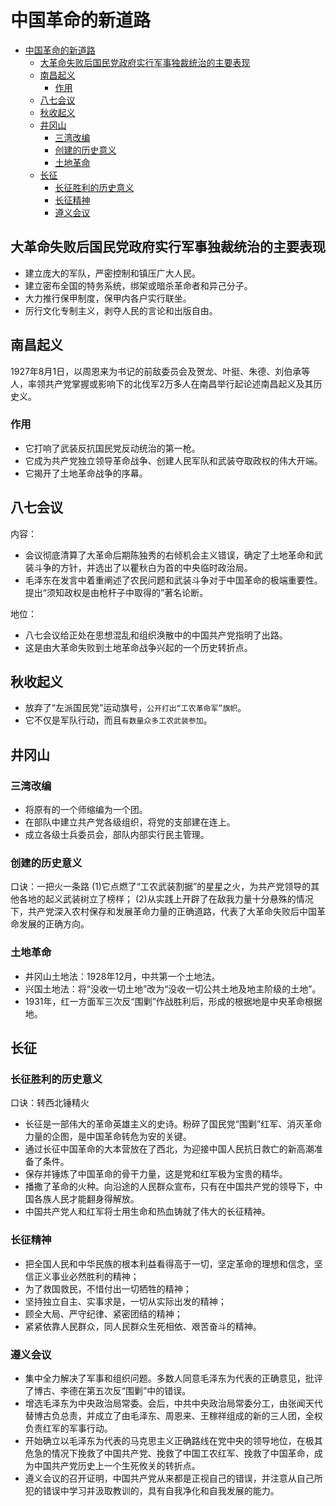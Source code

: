 # 中国革命的新道路

- [中国革命的新道路](#中国革命的新道路)
  - [大革命失败后国民党政府实行军事独裁统治的主要表现](#大革命失败后国民党政府实行军事独裁统治的主要表现)
  - [南昌起义](#南昌起义)
    - [作用](#作用)
  - [八七会议](#八七会议)
  - [秋收起义](#秋收起义)
  - [井冈山](#井冈山)
    - [三湾改编](#三湾改编)
    - [创建的历史意义](#创建的历史意义)
    - [土地革命](#土地革命)
  - [长征](#长征)
    - [长征胜利的历史意义](#长征胜利的历史意义)
    - [长征精神](#长征精神)
    - [遵义会议](#遵义会议)

## 大革命失败后国民党政府实行军事独裁统治的主要表现

- 建立庞大的军队，严密控制和镇压广大人民。
- 建立密布全国的特务系统，绑架或暗杀革命者和异己分子。
- 大力推行保甲制度，保甲内各户实行联坐。
- 厉行文化专制主义，剥夺人民的言论和出版自由。

## 南昌起义

1927年8月1日，以周恩来为书记的前敌委员会及贺龙、叶挺、朱德、刘伯承等人，率领共产党掌握或影响下的北伐军2万多人在南昌举行起论述南昌起义及其历史义。

### 作用

- 它打响了武装反抗国民党反动统治的第一枪。
- 它成为共产党独立领导革命战争、创建人民军队和武装夺取政权的伟大开端。
- 它揭开了土地革命战争的序幕。

## 八七会议

内容：

- 会议彻底清算了大革命后期陈独秀的右倾机会主义错误，确定了土地革命和武装斗争的方针，并选出了以瞿秋白为首的中央临时政治局。
- 毛泽东在发言中着重阐述了农民问题和武装斗争对于中国革命的极端重要性。提出“须知政权是由枪杆子中取得的”著名论断。

地位：

- 八七会议给正处在思想混乱和组织涣散中的中国共产党指明了出路。
- 这是由大革命失败到土地革命战争兴起的一个历史转折点。

## 秋收起义

- 放弃了“左派国民党”运动旗号，`公开打出“工农革命军”旗帜`。
- 它不仅是军队行动，而且`有数量众多工农武装参加`。

## 井冈山

### 三湾改编

- 将原有的一个师缩编为一个团。
- 在部队中建立共产党各级组织，将党的支部建在连上。
- 成立各级士兵委员会，部队内部实行民主管理。

### 创建的历史意义

口诀：一把火一条路
(1)它点燃了“工农武装割据”的星星之火，为共产党领导的其他各地的起义武装树立了榜样；
(2)从实践上开辟了在敌我力量十分悬殊的情况下，共产党深入农村保存和发展革命力量的正确道路，代表了大革命失败后中国革命发展的正确方向。

### 土地革命

- 井冈山土地法：1928年12月，中共第一个土地法。
- 兴国土地法：将“没收一切土地”改为“没收一切公共土地及地主阶级的土地”。
- 1931年，红一方面军三次反“围剿”作战胜利后，形成的根据地是中央革命根据地。

## 长征

### 长征胜利的历史意义

口诀：转西北锤精火

- 长征是一部伟大的革命英雄主义的史诗。粉碎了国民党“围剿”红军、消灭革命力量的企图，是中国革命转危为安的关键。
- 通过长征中国革命的大本营放在了西北，为迎接中国人民抗日救亡的新高潮准备了条件。
- 保存并锤炼了中国革命的骨干力量，这是党和红军极为宝贵的精华。
- 播撒了革命的火种。向沿途的人民群众宣布，只有在中国共产党的领导下，中国各族人民才能翻身得解放。
- 中国共产党人和红军将士用生命和热血铸就了伟大的长征精神。

### 长征精神

- 把全国人民和中华民族的根本利益看得高于一切，坚定革命的理想和信念，坚信正义事业必然胜利的精神；
- 为了救国救民，不惜付出一切牺牲的精神；
- 坚持独立自主、实事求是，一切从实际出发的精神；
- 顾全大局、严守纪律、紧密团结的精神；
- 紧紧依靠人民群众，同人民群众生死相依、艰苦奋斗的精神。

### 遵义会议

- 集中全力解决了军事和组织问题。多数人同意毛泽东为代表的正确意见，批评了博古、李德在第五次反“围剿”中的错误。
- 增选毛泽东为中央政治局常委。会后，中共中央政治局常委分工，由张闻天代替博古负总责，并成立了由毛泽东、周恩来、王稼祥组成的新的三人团，全权负责红军的军事行动。
- 开始确立以毛泽东为代表的马克思主义正确路线在党中央的领导地位，在极其危急的情况下挽救了中国共产党、挽救了中国工农红军、挽救了中国革命，成为中国共产党历史上一个生死攸关的转折点。
- 遵义会议的召开证明，中国共产党从来都是正视自己的错误，并注意从自己所犯的错误中学习并汲取教训的，具有自我净化和自我发展的能力。

